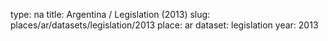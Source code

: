 type: na
title: Argentina / Legislation (2013)
slug: places/ar/datasets/legislation/2013
place: ar
dataset: legislation
year: 2013

